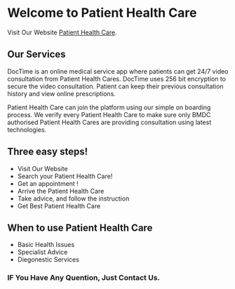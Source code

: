 # Welcome to Patient Health Care

Visit Our Website [Patient Health Care](https://patient-health-care-2a9dd.web.app/).

## Our Services
DocTime is an online medical service app where patients can get 24/7 video consultation from Patient Health Cares. DocTime uses 256 bit encryption to secure the video consultation. Patient can keep their previous consultation history and view online prescriptions.

Patient Health Care can join the platform using our simple on boarding process. We verify every Patient Health Care to make sure only BMDC authorised Patient Health Cares are providing consultation using latest technologies.

## Three easy steps!
* Visit Our Website
* Search your Patient Health Care!
* Get an appointment !
* Arrive the Patient Health Care
* Take advice, and follow the instruction
* Get Best Patient Health Care

## When to use Patient Health Care

* Basic Health Issues
* Specialist Advice 
* Diegonestic Services

### IF You Have Any Quention, Just Contact Us.